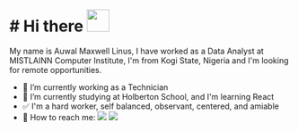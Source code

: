 # # Hi there <img src="assets/wave.gif" width="40">

My name is Auwal Maxwell Linus, I have worked as a Data Analyst at MISTLAINN Computer Institute, I'm from Kogi State, Nigeria and I'm looking for remote opportunities.

- 🔭 I’m currently working as a Technician
- 🌱 I’m currently studying at Holberton School, and I'm learning React
- ✅ I'm a hard worker, self balanced, observant, centered, and amiable
- 📍 How to reach me: [<img src="https://img.shields.io/badge/Linkedin-0A66C2.svg?&style=plastic&logo=linkedin&logoColor=white"/>](https://www.linkedin.com/in/auwalliinus)
[<img src="https://img.shields.io/badge/Twitter-1DA1F2.svg?&style=plastic&logo=twitter&logoColor=white"/>](https://twitter.com/LinusAuwal)


